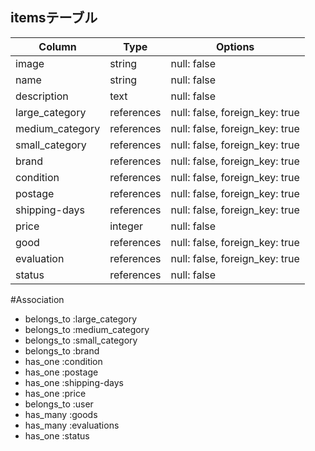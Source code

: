 ## itemsテーブル
|Column|Type|Options|
|------|----|-------|
|image|string|null: false|
|name|string|null: false|
|description|text|null: false|
|large_category|references|null: false, foreign_key: true|
|medium_category|references|null: false, foreign_key: true|
|small_category|references|null: false, foreign_key: true|
|brand|references|null: false, foreign_key: true|
|condition|references|null: false, foreign_key: true|
|postage|references|null: false, foreign_key: true|
|shipping-days|references|null: false, foreign_key: true|
|price|integer|null: false|
|good|references|null: false, foreign_key: true|
|evaluation|references|null: false, foreign_key: true|
|status|references|null: false|


#Association
- belongs_to :large_category
- belongs_to :medium_category
- belongs_to :small_category
- belongs_to :brand
- has_one :condition
- has_one :postage
- has_one :shipping-days
- has_one :price
- belongs_to :user
- has_many :goods
- has_many :evaluations
- has_one :status









